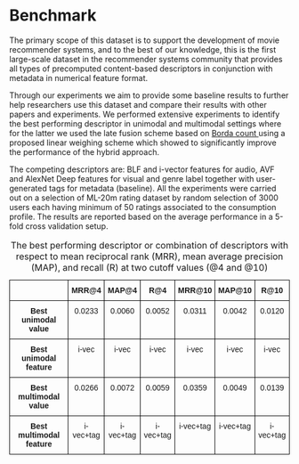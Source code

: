 # Benchmark
 The primary scope of this dataset is to support the development of movie recommender systems, and to the best of our knowledge, this is the first large-scale dataset in the recommender systems community that provides all types of precomputed content-based descriptors in conjunction with metadata in numerical feature format.
 
Through our experiments we aim to provide some baseline results to further help researchers use this dataset and compare their results with other papers and experiments.  We performed extensive experiments to identify the best performing descriptor in unimodal and multimodal settings where for the latter we used the late fusion scheme based on <a href="http://citeseerx.ist.psu.edu/viewdoc/download?doi=10.1.1.726.875&rep=rep1&type=pdf
" target="_blank">Borda count </a> using a proposed linear weighing scheme which showed to significantly improve the performance of the hybrid approach. 

The competing descriptors are: BLF and i-vector features for audio, AVF and AlexNet Deep features for visual and genre label together with user-generated tags for metadata (baseline).  All the experiments were carried out on a selection of ML-20m rating dataset by random selection of 3000 users each having minimum of 50 ratings associated to the consumption profile. The results are reported based on the average performance in a  5-fold cross validation setup.

<style type="text/css">
.tg  {border-collapse:collapse;border-spacing:0;}
.tg td{font-family:Arial, sans-serif;font-size:14px;padding:10px 5px;border-style:solid;border-width:1px;overflow:hidden;word-break:normal;border-color:black;}
.tg th{font-family:Arial, sans-serif;font-size:14px;font-weight:normal;padding:10px 5px;border-style:solid;border-width:1px;overflow:hidden;word-break:normal;border-color:black;}
.tg .tg-s6z2{text-align:center}
.tg .tg-baqh{text-align:center;vertical-align:top}
.tg .tg-amwm{font-weight:bold;text-align:center;vertical-align:top}
</style>
<table class="tg">
  <caption> The best performing descriptor or combination of descriptors with respect to mean reciprocal rank (MRR), mean average precision (MAP), and recall (R) at two cutoff values (@4 and @10) </caption>
  <tr>
    <th class="tg-s6z2"></th>
    <th class="tg-amwm">MRR@4</th>
    <th class="tg-amwm">MAP@4</th>
    <th class="tg-amwm">R@4</th>
    <th class="tg-amwm">MRR@10</th>
    <th class="tg-amwm">MAP@10</th>
    <th class="tg-amwm">R@10</th>
  </tr>
  <tr>
    <td class="tg-amwm">Best unimodal value</td>
    <td class="tg-baqh">0.0233</td>
    <td class="tg-baqh">0.0060</td>
    <td class="tg-baqh">0.0052</td>
    <td class="tg-baqh">0.0311</td>
    <td class="tg-baqh">0.0042</td>
    <td class="tg-baqh">0.0120</td>
  </tr>
  <tr>
    <td class="tg-amwm">Best unimodal feature</td>
    <td class="tg-baqh">i-vec</td>
    <td class="tg-baqh">i-vec</td>
    <td class="tg-baqh">i-vec</td>
    <td class="tg-baqh">i-vec</td>
    <td class="tg-baqh">i-vec</td>
    <td class="tg-baqh">i-vec</td>
  </tr>
  <tr>
    <td class="tg-amwm">Best multimodal value</td>
    <td class="tg-baqh">0.0266</td>
    <td class="tg-baqh">0.0072</td>
    <td class="tg-baqh">0.0059</td>
    <td class="tg-baqh">0.0359</td>
    <td class="tg-baqh">0.0049</td>
    <td class="tg-baqh">0.0139</td>
  </tr>
  <tr>
    <td class="tg-amwm">Best multimodal feature</td>
    <td class="tg-baqh">i-vec+tag</td>
    <td class="tg-baqh">i-vec+tag</td>
    <td class="tg-baqh">i-vec+tag</td>
    <td class="tg-baqh">i-vec+tag</td>
    <td class="tg-baqh">i-vec+tag</td>
    <td class="tg-baqh">i-vec+tag</td>
  </tr>
</table>